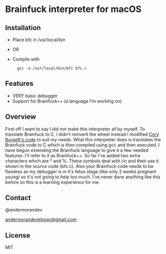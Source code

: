 # Brainfuck interpreter for macOS

## Installation
* Place bfc in /usr/local/bin
* OR
* Compile with
		
		gcc -o /usr/local/bin/bfc bfc.c
## Features
* VERY basic debugger
* Support for Brainfuck++ (a language I'm working on)

## Overview
First off I want to say I did not make this interpreter all by myself. To translate Brainfuck to C, I didn't reinvent the wheel instead I modified [Cory Burgett's code](https://gist.github.com/Ricket/939687) to suit my needs. What this interpreter does is translates the Brainfuck code to C which is then compiled using gcc and then executed. I have begun extending the Brainfuck language to give it a few needed features. I'll refer to it as Brainfuck++. So far I've added two extra characters which are * and %. These symbols deal with i/o and their use it shown in the source code (bfc.c). Also your Brainfuck code needs to be flawless as my debugger is in it's fetus stage (like only 2 weeks pregnant young) so it's not going to help too much. I've never done anything like this before so this is a learning experience for me.

## Contact
@andermorandev

andermorandeveloper@gmail.com


License
----

MIT

